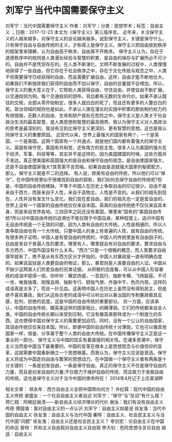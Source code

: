 # 刘军宁  当代中国需要保守主义

刘军宁：当代中国需要保守主义
作者：刘军宁；分类：思想学术；标签：自由主义 ；日期：2017-12-23
本文为《保守主义》第三版序言。
近年来，关注保守主义的人越来越多，对保守主义的谈论越来越多。说到保守主义，关键是保守什么。只有保守自由与自由传统的主义，才称得上是保守主义。保守主义把自由放到秩序的框架里来理解，认为自由高于秩序，自由离不开秩序。
保守主义认为，存在于道德秩序中的规则是人类漫长经验与智慧的积累，是自由的保存与扩展所必不可少的。自由并不是凭空存在的。在人类不断演化、文明不断发展的过程中，人类慢慢地获得了一些自由，但它存在于社会秩序之中，存在于文化传统与观念之中，人类不但需要保守已经获得的自由，而且需要扩展自由，这样，自由才能不断地壮大。如果我们不断抛弃我们获得的自由而不加以保守，自由的总量就不会增加。所以，保守主义的重大意义在于，它帮助人类获得自由、守住自由，并使自由不断扩展。
以交通规则为例。每个交通规则的颁布，背后都有无数的生命代价。如果不承认既往的交规，全部从零开始制定，很多人就白白的死了，而且还有更多的人要白白的死。政治领域的规则也是如此。不承认人类在漫长的实践中积累的那些制约权力的有效措施，无数人的自由、生命和财产就处在危险之中。保守主义是人类关于社会政治生活的最高智慧，是人类思想和智慧的最高境界。我认为保守主义对人类政治的思考是最深刻的，我没有见到比保守主义更深刻、更有智慧的思想。这也是我认同保守主义的重要原因。
近现代以来，世界上最强大的国家有两个，一个是英国，一个是美国。这两个国家有一个共通点，就是他们国内都有着强大的保守主义。英国有保守党，美国有共和党，还有南方的民主党。很多人认为美国的强大在于经济、军事、科技等等，其实并不是这样的。因为美国建国的时候，这些方面并不发达。真正使美国和英国强大的是自由和保守自由的观念。是自由使国家强大，还是不自由使国家强大?其答案不言而喻。如果自由是造就强大国家的秘密配方，那么，保守主义就是不二的选择。
有人说，欧美有自由的传统，所以他们可以“保守”，在中国传统里似乎很难找到自由的踪影，我们如何去保守自由的传统呢?但是，中国的自由传统稀缺，不等于中国人在历史上争取自由的印记很少。自由不是来自于西方，而是来自于人性，来自于造物主。人性是不变的。从我们的祖先到现在，人性并没有发生什么变化。我们现在爱自由，我们的祖先也一定是爱自由的。
世界上没有一个国家的自由传统仅仅来自本国。英美的自由传统绝不仅仅来自其本身，而是来自世界各地。三四百年之前还没有美国，哪里来“固有的”美国自由传统?所以对中国自由传统的追溯也不能仅限于中国自身。某种程度上，追问中国有无自由传统是一个无效的问题，因为人类有自由的大传统。人性是相通的，所以人类争取自由也有一个大传统。只要中国人的身上有普遍的人性，就有自由的传统。
有很多例子证明，中国人是有爱自由的传统的，中国人的传统里是有自由因子的。自由是发自于普遍人性的要求。哪里有人，哪里就会有对自由的要求。要求自由与东方西方、中国外国没有什么关系。“西方”只是一个很晚的概念，而人类要求自由很早就有了，绝不是从有东西方区分才开始的。中国人对暴政是一直有明确态度的。如果说监狱是人类要自由的物证，那么，暴君则是人类要自由的人证。中国从不缺少这两类人们热爱自由的另类证据。
从积极的态度看，可以从中国人形容暴政的成语中窥得一斑。你听听：耀武扬威、一意孤行、独断专横、飞扬跋扈、不可一世、唯我独尊、刚愎自用、独断专行、颐指气使、外强中干、色厉内荏。这样的成语真是太多了，而且一针见血。这表明中国人在历史上虽然没有得到民主，但是绝不喜欢暴政。我们从这些古老的成语中可以听出对以暴治国的专制暴政极其反感、批判、拒绝的态度。这是中国的自由传统的重要部分。
另一方面，应该承认，中国的自由传统，跟英美这样的国家相比，的确薄弱。它们的传统都来自全人类。中国的自由传统长期以来受到压制，它没有像英美那样成为一个制度化的东西，这也使得中国对保守主义的需要更加迫切。同时，没有一个公认的自由国家，其自由传统仅仅来自本国。所以，即便中国的自由传统十分薄弱，它也可以像其他国家一样，借鉴、分享属于整个人类的自由大传统。在中国传播保守主义正是这一事业的一部分。
保守主义与中国的现实有着直接的相关性。在诸多思潮中，保守主义当然是中国当下最重要的。中国的变革在根本上是思想观念与价值信仰的变革，这就需要中国重新确立一个思想根基。而我认为，保守主义应该是首选。保守主义将成为中国走向自由与繁荣的思想动力。在中国做一个保守主义者有两条是十分关键的：一条是创发自由，一条是保守自由。真正的保守主义不仅是保守自由的力量，而且是创发自由的力量;不仅致力于维护自由的传统，而且致力于发掘自由的传统。这也是保守主义对于当今中国的使命所在！
2014年4月记于上庄翠湖畔

相关文章：
郑永年：西方自由主义会把中国带向何方？
许纪霖：现代中国的自由主义传统
谢盛友：一个社会自由主义者自述
刘军宁：“保守”与“反动”有什么错？
蒋仁翔：阿根廷崩溃——新自由主义经济理论的代价
谢泳：我们有没有自由主义传统
傅国涌：我对自由主义的一点认识
刘军宁：自由主义如是说
徐友渔：当代中国的自由主义
徐友渔：自由主义与当代中国
秦晖：自由主义、社会民主主义与当代中国“问题”
徐友渔：自由主义还是社会民主主义？
李剑宏：论自由主义在中国的命运
普特：共和主义自由观对自由主义自由观
李大钊：危险思想与言论自由
胡适：自由主义